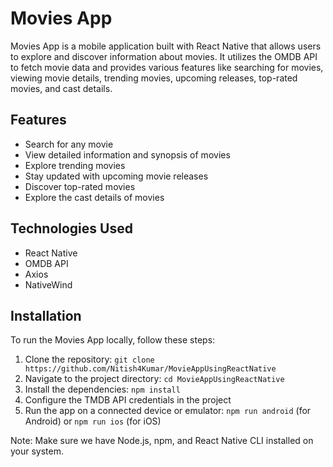# Movies App


Movies App is a mobile application built with React Native that allows users to explore and discover information about movies. It utilizes the OMDB API to fetch movie data and provides various features like searching for movies, viewing movie details, trending movies, upcoming releases, top-rated movies, and cast details.

## Features

- Search for any movie
- View detailed information and synopsis of movies
- Explore trending movies
- Stay updated with upcoming movie releases
- Discover top-rated movies
- Explore the cast details of movies

## Technologies Used

- React Native
- OMDB API
- Axios
- NativeWind

## Installation

To run the Movies App locally, follow these steps:

1. Clone the repository: `git clone https://github.com/Nitish4Kumar/MovieAppUsingReactNative`
2. Navigate to the project directory: `cd MovieAppUsingReactNative`
3. Install the dependencies: `npm install`
4. Configure the TMDB API credentials in the project
5. Run the app on a connected device or emulator: `npm run android` (for Android) or `npm run ios` (for iOS)

Note: Make sure we have Node.js, npm, and React Native CLI installed on your system.


